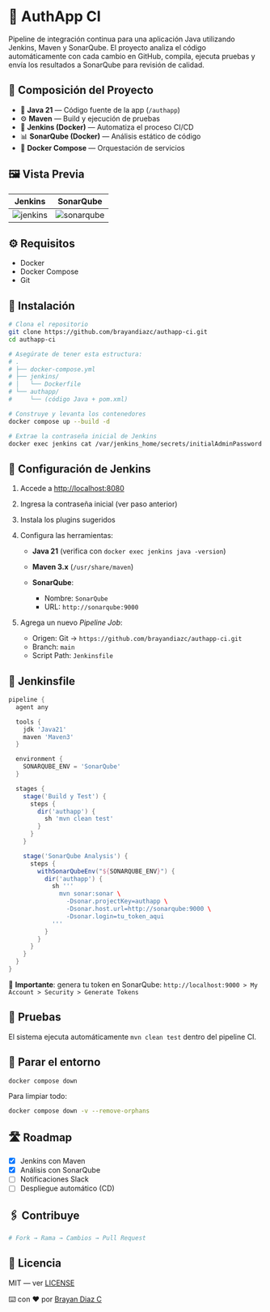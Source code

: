 # 📌 AuthApp CI

Pipeline de integración continua para una aplicación Java utilizando Jenkins, Maven y SonarQube. El proyecto analiza el código automáticamente con cada cambio en GitHub, compila, ejecuta pruebas y envía los resultados a SonarQube para revisión de calidad.

## 🧱 Composición del Proyecto

- 🔧 **Java 21** — Código fuente de la app (`/authapp`)
- ⚙️ **Maven** — Build y ejecución de pruebas
- 🚀 **Jenkins (Docker)** — Automatiza el proceso CI/CD
- 📊 **SonarQube (Docker)** — Análisis estático de código
- 🐳 **Docker Compose** — Orquestación de servicios

## 🖼️ Vista Previa

| Jenkins                     | SonarQube                       |
| --------------------------- | ------------------------------- |
| ![jenkins](img/jenkins.png) | ![sonarqube](img/sonarqube.png) |

## ⚙️ Requisitos

- Docker
- Docker Compose
- Git

## 🚀 Instalación

```bash
# Clona el repositorio
git clone https://github.com/brayandiazc/authapp-ci.git
cd authapp-ci

# Asegúrate de tener esta estructura:
# .
# ├── docker-compose.yml
# ├── jenkins/
# │   └── Dockerfile
# └── authapp/
#     └── (código Java + pom.xml)

# Construye y levanta los contenedores
docker compose up --build -d

# Extrae la contraseña inicial de Jenkins
docker exec jenkins cat /var/jenkins_home/secrets/initialAdminPassword
```

## 🔐 Configuración de Jenkins

1. Accede a [http://localhost:8080](http://localhost:8080)

2. Ingresa la contraseña inicial (ver paso anterior)

3. Instala los plugins sugeridos

4. Configura las herramientas:

   - **Java 21** (verifica con `docker exec jenkins java -version`)
   - **Maven 3.x** (`/usr/share/maven`)
   - **SonarQube**:

     - Nombre: `SonarQube`
     - URL: `http://sonarqube:9000`

5. Agrega un nuevo _Pipeline Job_:

   - Origen: Git → `https://github.com/brayandiazc/authapp-ci.git`
   - Branch: `main`
   - Script Path: `Jenkinsfile`

## 📄 Jenkinsfile

```groovy
pipeline {
  agent any

  tools {
    jdk 'Java21'
    maven 'Maven3'
  }

  environment {
    SONARQUBE_ENV = 'SonarQube'
  }

  stages {
    stage('Build y Test') {
      steps {
        dir('authapp') {
          sh 'mvn clean test'
        }
      }
    }

    stage('SonarQube Analysis') {
      steps {
        withSonarQubeEnv("${SONARQUBE_ENV}") {
          dir('authapp') {
            sh '''
              mvn sonar:sonar \
                -Dsonar.projectKey=authapp \
                -Dsonar.host.url=http://sonarqube:9000 \
                -Dsonar.login=tu_token_aqui
            '''
          }
        }
      }
    }
  }
}
```

🔐 **Importante**: genera tu token en SonarQube:
`http://localhost:9000 > My Account > Security > Generate Tokens`

## 🧪 Pruebas

El sistema ejecuta automáticamente `mvn clean test` dentro del pipeline CI.

## 🛑 Parar el entorno

```bash
docker compose down
```

Para limpiar todo:

```bash
docker compose down -v --remove-orphans
```

## 🛣️ Roadmap

- [x] Jenkins con Maven
- [x] Análisis con SonarQube
- [ ] Notificaciones Slack
- [ ] Despliegue automático (CD)

## 🖇️ Contribuye

```bash
# Fork → Rama → Cambios → Pull Request
```

## 📄 Licencia

MIT — ver [LICENSE](LICENSE.md)

⌨️ con ❤️ por [Brayan Diaz C](https://github.com/brayandiazc)
